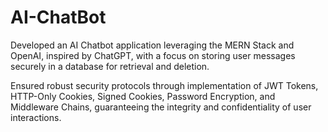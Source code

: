 # AI-ChatBot

Developed an AI Chatbot application leveraging the MERN Stack and OpenAI, inspired by ChatGPT, with a focus on storing user messages securely in a database for retrieval and deletion.

Ensured robust security protocols through implementation of JWT Tokens, HTTP-Only Cookies, Signed Cookies, Password Encryption, and Middleware Chains, guaranteeing the integrity and confidentiality of user interactions.
